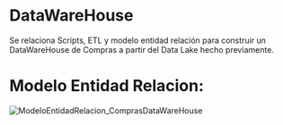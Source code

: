 # DataWareHouse  

Se relaciona Scripts, ETL y modelo entidad relación para construir un DataWareHouse de Compras a partir del Data Lake hecho previamente.  

# Modelo Entidad Relacion:  

![ModeloEntidadRelacion_ComprasDataWareHouse](https://github.com/user-attachments/assets/47b54f29-032e-4355-86e7-1a00dff6ee50)
